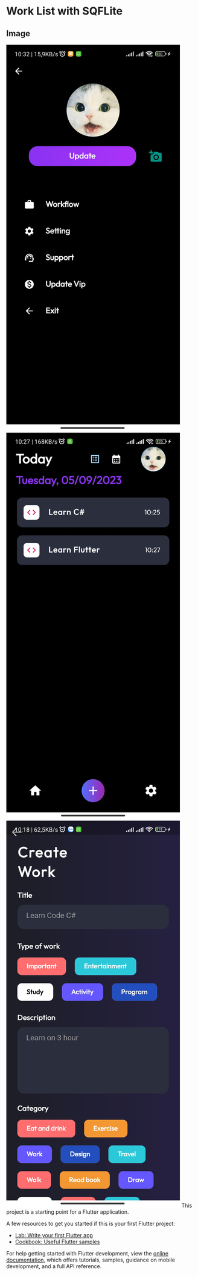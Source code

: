 # Work List with SQFLite

## Image 

<img src="https://github.com/huunambg/Work-list/blob/master/assets/app/2.jpg" alt="Home">
<img src="https://github.com/huunambg/Work-list/blob/master/assets/app/3.jpg" alt="Home">
<img src="https://github.com/huunambg/Work-list/blob/master/assets/app/4.jpg" alt="Home">
This project is a starting point for a Flutter application.

A few resources to get you started if this is your first Flutter project:

- [Lab: Write your first Flutter app](https://docs.flutter.dev/get-started/codelab)
- [Cookbook: Useful Flutter samples](https://docs.flutter.dev/cookbook)

For help getting started with Flutter development, view the
[online documentation](https://docs.flutter.dev/), which offers tutorials,
samples, guidance on mobile development, and a full API reference.
